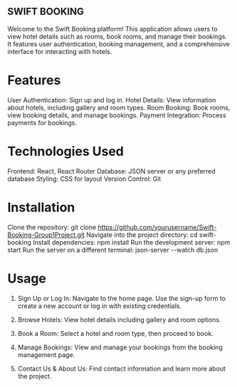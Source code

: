 ## SWIFT BOOKING
Welcome to the Swift Booking platform! This application allows users to view hotel details such as rooms, book rooms, and manage their bookings. It features user authentication, booking management, and a comprehensive interface for interacting with hotels.

# Features
User Authentication: Sign up and log in.
Hotel Details: View information about hotels, including gallery and room types.
Room Booking: Book rooms, view booking details, and manage bookings.
Payment Integration: Process payments for bookings.

# Technologies Used
Frontend: React, React Router
Database: JSON server or any preferred database
Styling: CSS for layout
Version Control: Git

# Installation
Clone the repository: git clone https://github.com/yourusername/Swift-Booking-Group1Project.git
Navigate into the project directory: cd swift-booking
Install dependencies: npm install
Run the development server: npm start
Run the server on a different terminal: json-server --watch db.json

# Usage
1. Sign Up or Log In:
    Navigate to the home page.
    Use the sign-up form to create a new account or log in with existing credentials.
    
2. Browse Hotels:
    View hotel details including gallery and room options.

3. Book a Room:
    Select a hotel and room type, then proceed to book.

4. Manage Bookings:
    View and manage your bookings from the booking management page.

5. Contact Us & About Us:
    Find contact information and learn more about the project.

